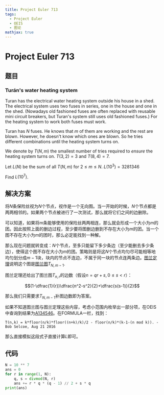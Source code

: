 ```yaml
---
title: Project Euler 713
tags:
  - Project Euler
  - OEIS
  - 图论
mathjax: true
---
```

<escape><!-- more --></escape>

# Project Euler 713

## 题目

### Turán's water heating system

Turan has the electrical water heating system outside his house in a shed. The electrical system uses two fuses in series, one in the house and one in the shed. (Nowadays old fashioned fuses are often replaced with reusable mini circuit breakers, but Turan's system still uses old fashioned fuses.)
For the heating system to work both fuses must work.

Turan has $N$ fuses. He knows that $m$ of them are working and the rest are blown. However, he doesn't know which ones are blown. So he tries different combinations until the heating system turns on.

We denote by $T(N,m)$ the smallest number of tries required to *ensure* the heating system turns on.
$T(3,2)=3$ and $T(8,4)=7$.

Let $L(N)$ be the sum of all $T(N, m)$ for $2 \leq m \leq N$.
$L(10^3)=3281346$

Find $L(10^7)$.

## 解决方案

将$N$条保险丝视为$N$个节点，视作是一个无向图。当一开始的时候，$N$个节点都是两两相邻的。如果两个节点被进行了一次测试，那么就将它们之间的边删除。

可以知道，如果将$m$条能够使用的保险丝两两相连，那么就会形成一个大小为$m$的团。因此按照上面的删边过程，至少要将图删边删到不存在大小为$m$的团。当一个图不存在大小为$m$的团时，那么必定能找到一种解。

那么现在问题就转变成：$N$个节点，至多只能留下多少条边（至少能删去多少条边），使得这个图不存在大小为$m$的团。策略则是将这$N$个节点均匀尽可能相等地均匀划分成$m-1$块，块内的节点不连边，不属于同一块的节点连两条边。[图兰定理](https://en.wikipedia.org/wiki/Tur%C3%A1n%27s_theorem)说明这个图是[图兰图](https://en.wikipedia.org/wiki/Tur%C3%A1n_graph)$T_{N,m-1}.$

图兰定理还给出了图兰图$T_{n,r}$的边数（假设$n=qr+s,0\le s<r$）：

$$(1-\dfrac{1}{r})\dfrac{n^2-s^2}{2}+\dfrac{s(s-1)}{2}$$

那么我们只需要求$T_{N,m-1}$补图边数即为答案。

如果不知道图兰图与图兰定理这些内容，考虑小范围内枚举出一部分项，在OEIS中查询到结果为[A134546](https://oeis.org/A134546)。在FORMULA一栏，找到：

```
T(n,k) = k*floor(n/k)*floor((n+k)/k)/2 - floor(n/k)*(k-1-(n mod k)). - Bob Selcoe, Aug 21 2016
```

那么直接模拟这段式子直接计算$L$即可。

## 代码

```py
N = 10 ** 7
ans = 0
for r in range(1, N):
    q, s = divmod(N, r)
    ans += r * q * (q - 1) // 2 + s * q
print(ans)

```
